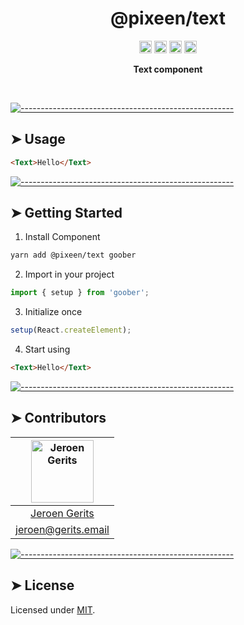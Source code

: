 <!-- ⚠️ This README has been generated from the file(s) "../../blueprint.md" ⚠️--><h1 align="center">@pixeen/text</h1>
<p align="center">
		<a href="https://npmcharts.com/compare/@pixeen/reset?minimal=true"><img alt="Downloads per month" src="https://img.shields.io/npm/dm/@pixeen/reset.svg" height="20"/></a>
<a href="https://www.npmjs.com/package/@pixeen/reset"><img alt="NPM Version" src="https://img.shields.io/npm/v/@pixeen/reset.svg" height="20"/></a>
<a href="https://david-dm.org/pixeen/ui"><img alt="Dependencies" src="https://img.shields.io/david/pixeen/ui.svg" height="20"/></a>
<a href="https://github.com/pixeen/ui/graphs/contributors"><img alt="Contributors" src="https://img.shields.io/github/contributors/pixeen/ui.svg" height="20"/></a>
	</p>

<p align="center">
  <b>Text component</b></br>
  <sub><sub>
</p>

<br />



[![-----------------------------------------------------](https://raw.githubusercontent.com/andreasbm/readme/master/assets/lines/dark.png)](#usage)

## ➤ Usage

```html
<Text>Hello</Text>
```



[![-----------------------------------------------------](https://raw.githubusercontent.com/andreasbm/readme/master/assets/lines/dark.png)](#getting-started)

## ➤ Getting Started

1. Install Component

```bash
yarn add @pixeen/text goober
```

2. Import in your project

```typescript jsx
import { setup } from 'goober';
````

3. Initialize once

```typescript jsx
setup(React.createElement);
```

4. Start using

```html
<Text>Hello</Text>
```



[![-----------------------------------------------------](https://raw.githubusercontent.com/andreasbm/readme/master/assets/lines/dark.png)](#contributors)

## ➤ Contributors
	

| [<img alt="Jeroen Gerits" src="https://pbs.twimg.com/profile_images/837783506033987586/1A9oKtI1_400x400.jpg" width="100">](http://twitter.com/jeroengerits) |
|:--------------------------------------------------:|
| [Jeroen Gerits](http://twitter.com/jeroengerits) |
| [jeroen@gerits.email](mailto:jeroen@gerits.email) |



[![-----------------------------------------------------](https://raw.githubusercontent.com/andreasbm/readme/master/assets/lines/dark.png)](#license)

## ➤ License
	
Licensed under [MIT](https://opensource.org/licenses/MIT).
